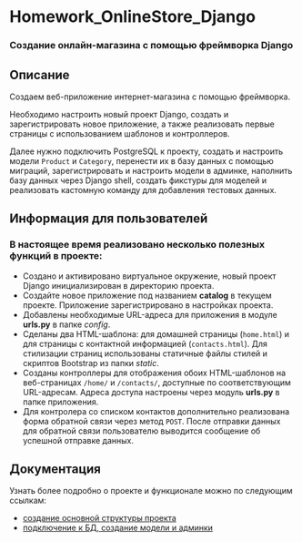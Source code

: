 # Homework_OnlineStore_Django
### Создание онлайн-магазина с помощью фреймворка Django

## Описание
Создаем веб-приложение интернет-магазина с помощью фреймворка.

Необходимо настроить новый проект Django, создать и зарегистрировать новое приложение, а также реализовать первые страницы с использованием шаблонов и контроллеров.

Далее нужно подключить PostgreSQL к проекту, создать и настроить модели `Product` и `Category`, перенести их в базу данных с помощью миграций, 
зарегистрировать и настроить модели в админке, наполнить базу данных через Django shell, создать фикстуры для моделей и реализовать кастомную команду для добавления тестовых данных.


## Информация для пользователей
### В настоящее время реализовано несколько полезных функций в проекте:
+ Создано и активировано виртуальное окружение, новый проект Django инициализирован в директорию проекта.
+ Создайте новое приложение под названием **catalog** в текущем проекте. Приложение зарегистрировано в настройках проекта. 
+ Добавлены необходимые URL-адреса для приложения в модуле **urls.py** в папке _config_.
+ Сделаны два HTML-шаблона: для домашней страницы (`home.html`) и для страницы с контактной информацией (`contacts.html`).
Для стилизации страниц использованы статичные файлы стилей и скриптов Bootstrap из папки _static_.
+ Созданы контроллеры для отображения обоих HTML-шаблонов на веб-страницах `/home/` и `/contacts/`, доступные по соответствующим URL-адресам.
Адреса доступа настроены через модуль **urls.py** в папке приложения.
+ Для контролера со списком контактов дополнительно реализована форма обратной связи через метод `POST`.
После отправки данных для обратной связи пользователю выводится сообщение об успешной отправке данных.


## Документация
Узнать более подробно о проекте и функционале можно по следующим ссылкам:
- [создание основной структуры проекта](Homework_22.md)
- [подключение к БД, создание модели и админки](Homework_23.md)
